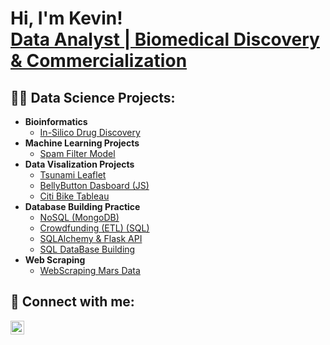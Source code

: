 <h1>Hi, I'm Kevin! <br/><a href="https://github.com/KevinDai99">Data Analyst | Biomedical Discovery & Commercialization </a>
  
<h2>👨‍💻 Data Science Projects:</h2>

- <b>Bioinformatics</b>
  - [In-Silico Drug Discovery](https://github.com/KevinDai99/InsilicoDrugDiscovery)
- <b>Machine Learning Projects</b>
  - [Spam Filter Model](https://github.com/KevinDai99/Spam-Filter-with-Naive-Bayes)
- <b>Data Visalization Projects</b>
  - [Tsunami Leaflet](https://github.com/KevinDai99/Tsunami_Leaflet_Project)
  - [BellyButton Dasboard (JS)](https://github.com/joshmadakor1/Jwipe.PowerShell)
  - [Citi Bike Tableau](https://public.tableau.com/app/profile/kevin.dai4637/viz/CitiBikeCustomerAnalysis/CustomerAnalysis)
- <b>Database Building Practice</b>
  - [NoSQL (MongoDB)](https://github.com/KevinDai99/NoSQL-Challenge)
  - [Crowdfunding (ETL) (SQL)](https://github.com/KevinDai99/Crowdfunding_ETL)
  - [SQLAlchemy & Flask API](https://github.com/KevinDai99/sqlalchemy-FlaskAPI)
  - [SQL DataBase Building](https://github.com/KevinDai99/SQL-Practice)
- <b>Web Scraping</b>
  - [WebScraping Mars Data](https://github.com/KevinDai99/WebScrapingMarsData)

  
<h2> 🤳 Connect with me:</h2>

[<img align="left" alt="JoshMadakor | LinkedIn" width="22px" src="https://cdn.jsdelivr.net/npm/simple-icons@v3/icons/linkedin.svg" />][linkedin]

[linkedin]: https://www.linkedin.com/in/kevin-dai/

